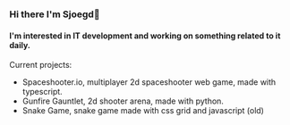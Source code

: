 ### Hi there I'm Sjoegd👋
#### I'm interested in IT development and working on something related to it daily.

Current projects:
- Spaceshooter.io, multiplayer 2d spaceshooter web game, made with typescript.
- Gunfire Gauntlet, 2d shooter arena, made with python.
- Snake Game, snake game made with css grid and javascript (old)
